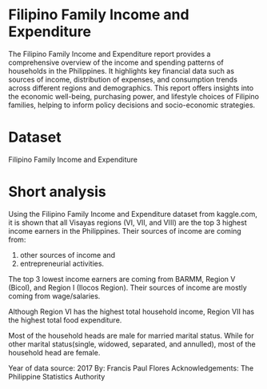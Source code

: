 # Filipino Family Income and Expenditure
The Filipino Family Income and Expenditure report provides a comprehensive overview of the income and spending patterns of households in the Philippines. It highlights key financial data such as sources of income, distribution of expenses,  and consumption trends across different regions and demographics. This report offers insights into the economic well-being, purchasing power, and lifestyle choices of Filipino families, helping to inform policy decisions and socio-economic strategies.

# Dataset
Filipino Family Income and Expenditure

# Short analysis
Using the Filipino Family Income and Expenditure dataset from kaggle.com, it is shown that all Visayas regions (VI, VII, and VIII) are the top 3 highest income earners in the Philippines. Their sources of income are coming from:
1. other sources of income and
2. entrepreneurial activities.

The top 3 lowest income earners are coming from BARMM, Region V (Bicol), and Region I (Ilocos Region). 
Their sources of income are mostly coming from wage/salaries.

Although Region VI has the highest total household income, Region VII has the highest total food expenditure.

Most of the household heads are male for married marital status. While for other marital status(single, widowed, separated, and annulled), most of the household head are female.

Year of data source: 2017
By: Francis Paul Flores
Acknowledgements: The Philippine Statistics Authority 
